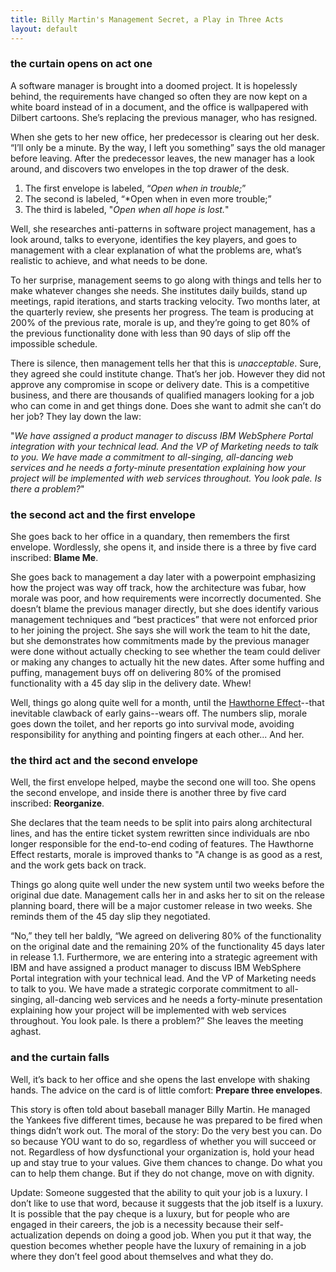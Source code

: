 ```yaml
---
title: Billy Martin's Management Secret, a Play in Three Acts
layout: default
---
```


### the curtain opens on act one

A software manager is brought into a doomed project. It is hopelessly behind, the requirements have changed so often they are now kept on a white board instead of in a document, and the office is wallpapered with Dilbert cartoons. She’s replacing the previous manager, who has resigned.

When she gets to her new office, her predecessor is clearing out her desk. “I’ll only be a minute. By the way, I left you something” says the old manager before leaving. After the predecessor leaves, the new manager has a look around, and discovers two envelopes in the top drawer of the desk.

1. The first envelope is labeled, “*Open when in trouble;*”
2. The second is labeled, “*Open when in even more trouble;”
3. The third is labeled, "*Open when all hope is lost.*"

Well, she researches anti-patterns in software project management, has a look around, talks to everyone, identifies the key players, and goes to management with a clear explanation of what the problems are, what’s realistic to achieve, and what needs to be done.

To her surprise, management seems to go along with things and tells her to make whatever changes she needs. She institutes daily builds, stand up meetings, rapid iterations, and starts tracking velocity. Two months later, at the quarterly review, she presents her progress. The team is producing at 200% of the previous rate, morale is up, and they’re going to get 80% of the previous functionality done with less than 90 days of slip off the impossible schedule.

There is silence, then management tells her that this is *unacceptable*. Sure, they agreed she could institute change. That’s her job. However they did not approve any compromise in scope or delivery date. This is a competitive business, and there are thousands of qualified managers looking for a job who can come in and get things done. Does she want to admit she can’t do her job? They lay down the law:

"*We have assigned a product manager to discuss IBM WebSphere Portal integration with your technical lead. And the VP of Marketing needs to talk to you. We have made a commitment to all-singing, all-dancing web services and he needs a forty-minute presentation explaining how your project will be implemented with web services throughout. You look pale. Is there a problem?*"

### the second act and the first envelope

She goes back to her office in a quandary, then remembers the first envelope. Wordlessly, she opens it, and inside there is a three by five card inscribed: **Blame Me**.

She goes back to management a day later with a powerpoint emphasizing how the project was way off track, how the architecture was fubar, how morale was poor, and how requirements were incorrectly documented. She doesn’t blame the previous manager directly, but she does identify various management techniques and “best practices” that were not enforced prior to her joining the project. She says she will work the team to hit the date, but she demonstrates how commitments made by the previous manager were done without actually checking to see whether the team could deliver or making any changes to actually hit the new dates. After some huffing and puffing, management buys off on delivering 80% of the promised functionality with a 45 day slip in the delivery date. Whew!

Well, things go along quite well for a month, until the [Hawthorne Effect]--that inevitable clawback of early gains--wears off. The numbers slip, morale goes down the toilet, and her reports go into survival mode, avoiding responsibility for anything and pointing fingers at each other... And her.

[Hawthorne Effect]: https://en.wikipedia.org/wiki/Hawthorne_effect

### the third act and the second envelope

Well, the first envelope helped, maybe the second one will too. She opens the second envelope, and inside there is another three by five card inscribed: **Reorganize**.

She declares that the team needs to be split into pairs along architectural lines, and has the entire ticket system rewritten since individuals are nbo longer responsible for the end-to-end coding of features. The Hawthorne Effect restarts, morale is improved thanks to "A change is as good as a rest, and the work gets back on track.

Things go along quite well under the new system until two weeks before the original due date. Management calls her in and asks her to sit on the release planning board, there will be a major customer release in two weeks. She reminds them of the 45 day slip they negotiated.

“No,” they tell her baldly, “We agreed on delivering 80% of the functionality on the original date and the remaining 20% of the functionality 45 days later in release 1.1. Furthermore, we are entering into a strategic agreement with IBM and have assigned a product manager to discuss IBM WebSphere Portal integration with your technical lead. And the VP of Marketing needs to talk to you. We have made a strategic corporate commitment to all-singing, all-dancing web services and he needs a forty-minute presentation explaining how your project will be implemented with web services throughout. You look pale. Is there a problem?” She leaves the meeting aghast.

### and the curtain falls

Well, it’s back to her office and she opens the last envelope with shaking hands. The advice on the card is of little comfort: **Prepare three envelopes**.

This story is often told about baseball manager Billy Martin. He managed the Yankees five different times, because he was prepared to be fired when things didn’t work out. The moral of the story: Do the very best you can. Do so because YOU want to do so, regardless of whether you will succeed or not. Regardless of how dysfunctional your organization is, hold your head up and stay true to your values. Give them chances to change. Do what you can to help them change. But if they do not change, move on with dignity.

Update: Someone suggested that the ability to quit your job is a luxury. I don’t like to use that word, because it suggests that the job itself is a luxury. It is possible that the pay cheque is a luxury, but for people who are engaged in their careers, the job is a necessity because their self-actualization depends on doing a good job. When you put it that way, the question becomes whether people have the luxury of remaining in a job where they don’t feel good about themselves and what they do.
